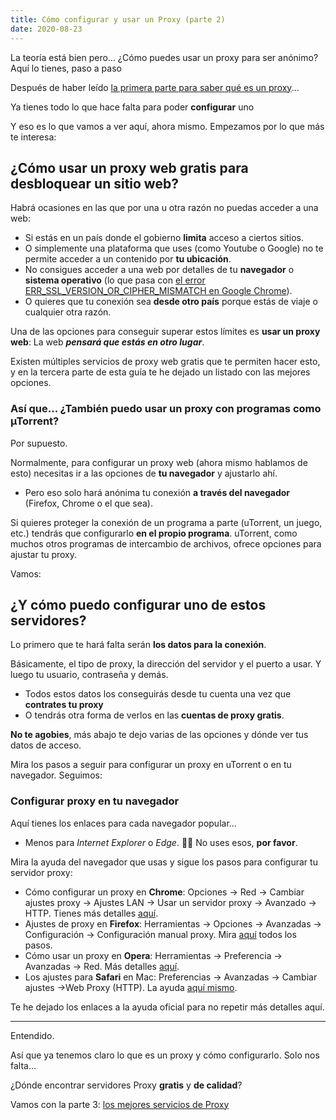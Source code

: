 ```yaml
---
title: Cómo configurar y usar un Proxy (parte 2)
date: 2020-08-23
---
```


La teoría está bien pero... ¿Cómo puedes usar un proxy para ser anónimo? Aquí lo tienes, paso a paso

<!-- more -->

Después de haber leído [la primera parte para saber qué es un proxy](/guias/que-es-proxy)...

Ya tienes todo lo que hace falta para poder **configurar** uno

Y eso es lo que vamos a ver aquí, ahora mismo. Empezamos por lo que más te interesa:

## ¿Cómo usar un proxy web gratis para desbloquear un sitio web?

Habrá ocasiones en las que por una u otra razón no puedas acceder a una web:

- Si estás en un país donde el gobierno **limita** acceso a ciertos sitios.
- O simplemente una plataforma que uses (como Youtube o Google) no te permite acceder a un contenido por **tu ubicación**.
- No consigues acceder a una web por detalles de tu **navegador** o **sistema operativo** (lo que pasa con [el error ERR_SSL_VERSION_OR_CIPHER_MISMATCH en Google Chrome](https://comousarutorrent.com/solucionar-err_ssl_version_or_cipher_mismatch/)).
- O quieres que tu conexión sea **desde otro país** porque estás de viaje o cualquier otra razón.

Una de las opciones para conseguir superar estos límites es **usar un proxy web**: La web **_pensará que estás en otro lugar_**.

Existen múltiples servicios de proxy web gratis que te permiten hacer esto, y en la tercera parte de esta guía te he dejado un listado con las mejores opciones.

### Así que… ¿También puedo usar un proxy con programas como µTorrent?

Por supuesto.

Normalmente, para configurar un proxy web (ahora mismo hablamos de esto) necesitas ir a las opciones de **tu navegador** y ajustarlo ahí.

- Pero eso solo hará anónima tu conexión **a través del navegador** (Firefox, Chrome o el que sea).

Si quieres proteger la conexión de un programa a parte (uTorrent, un juego, etc.) tendrás que configurarlo **en el propio programa**. uTorrent, como muchos otros programas de intercambio de archivos, ofrece opciones para ajustar tu proxy.

Vamos:

## ¿Y cómo puedo configurar uno de estos servidores?

Lo primero que te hará falta serán **los datos para la conexión**.

Básicamente, el tipo de proxy, la dirección del servidor y el puerto a usar. Y luego tu usuario, contraseña y demás.

- Todos estos datos los conseguirás desde tu cuenta una vez que **contrates tu proxy**
- O tendrás otra forma de verlos en las **cuentas de proxy gratis**.

**No te agobies**, más abajo te dejo varias de las opciones y dónde ver tus datos de acceso.

Mira los pasos a seguir para configurar un proxy en uTorrent o en tu navegador. Seguimos:

### Configurar proxy en tu navegador

Aquí tienes los enlaces para cada navegador popular…

- Menos para _Internet Explorer_ o _Edge_. 🤦‍♀️ No uses esos, **por favor**.

Mira la ayuda del navegador que usas y sigue los pasos para configurar tu servidor proxy:

- Cómo configurar un proxy en **Chrome**: Opciones → Red → Cambiar ajustes proxy → Ajustes LAN → Usar un servidor proxy → Avanzado → HTTP. Tienes más detalles [aquí](https://support.google.com/chrome/answer/114662?hl=es-419&co=GENIE.Platform=Desktop).
- Ajustes de proxy en **Firefox**: Herramientas → Opciones → Avanzadas → Configuración → Configuración manual proxy. Mira [aquí](https://support.mozilla.org/es/kb/ajustes-de-conexion-en-firefox) todos los pasos.
- Cómo usar un proxy en **Opera**: Herramientas → Preferencia → Avanzadas → Red. Más detalles [aquí](https://help.opera.com/en/latest/advanced/#proxySettings).
- Los ajustes para **Safari** en Mac: Preferencias → Avanzadas → Cambiar ajustes →Web Proxy (HTTP). La ayuda [aquí mismo](https://support.apple.com/es-es/guide/safari/ibrw1053/mac).

Te he dejado los enlaces a la ayuda oficial para no repetir más detalles aquí.

---

Entendido.

Así que ya tenemos claro lo que es un proxy y cómo configurarlo. Solo nos falta...

¿Dónde encontrar servidores Proxy **gratis** y **de calidad**?

Vamos con la parte 3: [los mejores servicios de Proxy](/guias/mejores-servicios-proxy-gratis)
